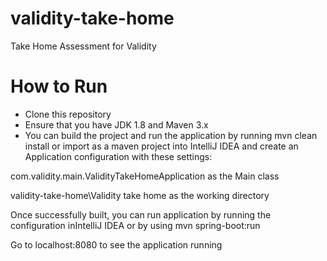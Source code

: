 # validity-take-home
Take Home Assessment for Validity

# How to Run

- Clone this repository
- Ensure that you have JDK 1.8 and Maven 3.x
- You can build the project and run the application by running mvn clean install or import as a maven project into IntelliJ IDEA and create an Application configuration with these settings:

com.validity.main.ValidityTakeHomeApplication as the Main class

validity-take-home\Validity take home as the working directory

Once successfully built, you can run application by running the configuration inIntelliJ IDEA or by using mvn spring-boot:run

Go to localhost:8080 to see the application running
